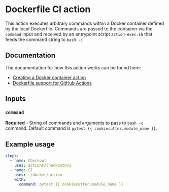 # Dockerfile CI action

This action executes arbitrary commands within a Docker container defined by
the local Dockerfile. Commands are passed to the container via the `command`
input and received by an entrypoint script `action-exec.sh` that feeds the
command string to `bash -c`

## Documentation
The documentation for how this action works can be found here:
* [Creating a Docker container action](https://docs.github.com/en/free-pro-team@latest/actions/creating-actions/creating-a-docker-container-action)
* [Dockerfile support for GitHub Actions](https://docs.github.com/en/free-pro-team@latest/actions/creating-actions/dockerfile-support-for-github-actions)

## Inputs

### `command`

**Required** - String of commands and arguments to pass to `bash -c` command.
Default command is `pytest {{ cookiecutter.module_name }}`.

## Example usage

```yaml
steps:
  - name: Checkout
    uses: actions/checkout@v1
  - name: CI
    uses: ./docker/action
    with:
      command: pytest {{ cookiecutter.module_name }}
```
